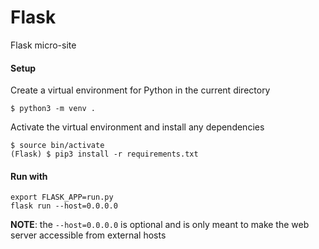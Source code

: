 # Flask
Flask micro-site

#### Setup
Create a virtual environment for Python in the current directory
```
$ python3 -m venv .
```

Activate the virtual environment and install any dependencies
```
$ source bin/activate
(Flask) $ pip3 install -r requirements.txt
```

#### Run with
```
export FLASK_APP=run.py
flask run --host=0.0.0.0
```
**NOTE**: the `--host=0.0.0.0` is optional and is only meant to make the web server accessible from external hosts

